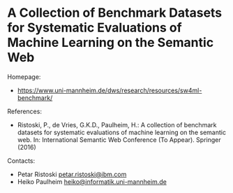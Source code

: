A Collection of Benchmark Datasets for Systematic Evaluations of Machine Learning on the Semantic Web
===

Homepage:
* https://www.uni-mannheim.de/dws/research/resources/sw4ml-benchmark/

References:
* Ristoski, P., de Vries, G.K.D., Paulheim, H.: A collection of benchmark datasets for systematic evaluations of machine learning on the semantic web. In: International Semantic Web Conference (To Appear). Springer (2016)

Contacts: 
* Petar Ristoski <petar.ristoski@ibm.com>
* Heiko Paulheim <heiko@informatik.uni-mannheim.de>
